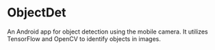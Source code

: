 # ObjectDet
An Android app for object detection using the mobile camera. It utilizes TensorFlow and OpenCV to identify objects in images.

